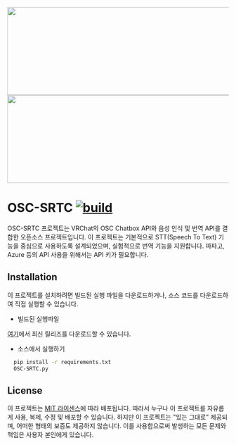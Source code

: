 <p align="center">
  <img src="https://github.com/rera-vrc/OSC-SRTC/blob/main/imgs/Dark-Logo.png?raw=true#gh-dark-mode-only" height="200" width="700">
  <img src="https://github.com/rera-vrc/OSC-SRTC/blob/main/imgs/Light-Logo.png?raw=true#gh-light-mode-only" height="200" width="700">
  </br>
</p>

# OSC-SRTC [![build](https://github.com/rera-vrc/OSC-SRTC/actions/workflows/release.yaml/badge.svg)](https://github.com/rera-vrc/OSC-SRTC/actions/workflows/release.yaml)

OSC-SRTC 프로젝트는 VRChat의 OSC Chatbox API와 음성 인식 및 번역 API를 결합한 오픈소스 프로젝트입니다. 이 프로젝트는 기본적으로 STT(Speech To Text) 기능을 중심으로 사용하도록 설계되었으며, 실험적으로 번역 기능을 지원합니다. 파파고, Azure 등의 API 사용을 위해서는 API 키가 필요합니다.

## Installation

이 프로젝트를 설치하려면 빌드된 실행 파일을 다운로드하거나, 소스 코드를 다운로드하여 직접 실행할 수 있습니다.

*  빌드된 실행파일

[여기](https://github.com/rera-vrc/OSC-SRTC/releases)에서 최신 릴리즈를 다운로드할 수 있습니다.

*  소스에서 실행하기

```bash
  pip install -r requirements.txt
  OSC-SRTC.py
```
    
## License

이 프로젝트는 [MIT 라이센스](https://choosealicense.com/licenses/mit/)에 따라 배포됩니다. 따라서 누구나 이 프로젝트를 자유롭게 사용, 복제, 수정 및 배포할 수 있습니다. 하지만 이 프로젝트는 "있는 그대로" 제공되며, 어떠한 형태의 보증도 제공하지 않습니다. 이를 사용함으로써 발생하는 모든 문제와 책임은 사용자 본인에게 있습니다.
